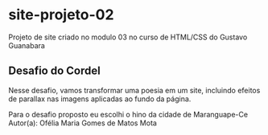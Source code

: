 # site-projeto-02
 Projeto de site criado no modulo 03 no curso de HTML/CSS do Gustavo Guanabara


## Desafio do Cordel
Nesse desafio, vamos transformar uma poesia em um site, incluindo efeitos de parallax nas imagens aplicadas ao fundo da página.

Para o desafio proposto eu escolhi o hino da cidade de Maranguape-Ce
Autor(a): Ofélia Maria Gomes de Matos Mota